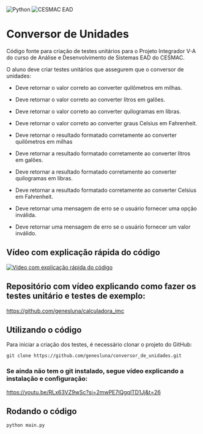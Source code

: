![Python](https://img.shields.io/badge/python-3670A0?style=for-the-badge&logo=python&logoColor=ffdd54) ![CESMAC EAD](https://res.cloudinary.com/dxylve8nt/image/upload/v1709508355/cesmac_ead_downloaded_logo_r7qz3z.jpg)

# Conversor de Unidades

Código fonte para criação de testes unitários para o Projeto Integrador V-A do curso de Análise e Desenvolvimento de Sistemas EAD do CESMAC.

O aluno deve criar testes unitários que assegurem que o conversor de unidades:

- Deve retornar o valor correto ao converter quilômetros em milhas.

- Deve retornar o valor correto ao converter litros em galões.

- Deve retornar o valor correto ao converter quilogramas em libras.

- Deve retornar o valor correto ao converter graus Celsius em Fahrenheit.

- Deve retornar o resultado formatado corretamente ao converter quilômetros em milhas

- Deve retornar a resultado formatado corretamente ao converter litros em galões.

- Deve retornar a resultado formatado corretamente ao converter quilogramas em libras.

- Deve retornar a resultado formatado corretamente ao converter Celsius em Fahrenheit.

- Deve retornar uma mensagem de erro se o usuário fornecer uma opção inválida.

- Deve retornar uma mensagem de erro se o usuário fornecer um valor inválido.

## Vídeo com explicação rápida do código

[![Vídeo com explicação rápida do código](https://img.youtube.com/vi/uYAsy4xExH4/maxresdefault.jpg)](https://www.youtube.com/watch?v=uYAsy4xExH4)

## Repositório com vídeo explicando como fazer os testes unitário e testes de exemplo:
https://github.com/genesluna/calculadora_imc

## Utilizando o código

Para iniciar a criação dos testes, é necessário clonar o projeto do GitHub:

```shell
git clone https://github.com/genesluna/conversor_de_unidades.git
```

### Se ainda não tem o git instalado, segue vídeo explicando a instalação e configuração:
https://youtu.be/RLx63VZ9wSc?si=2mwPE7lQgqlTD1Jj&t=26

## Rodando o código

```shell
python main.py
```
